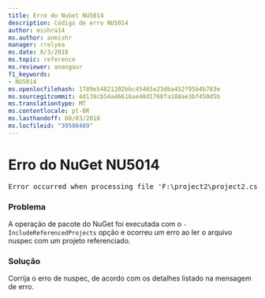 ```yaml
---
title: Erro do NuGet NU5014
description: Código de erro NU5014
author: mishra14
ms.author: anmishr
manager: rrelyea
ms.date: 8/3/2018
ms.topic: reference
ms.reviewer: anangaur
f1_keywords:
- NU5014
ms.openlocfilehash: 1789e54821202bbc45465e23dba452f95b4b783e
ms.sourcegitcommit: 4d139cb54a46616ae48d1768fa108ae3bf450d5b
ms.translationtype: MT
ms.contentlocale: pt-BR
ms.lasthandoff: 08/03/2018
ms.locfileid: "39508409"
---
```

# <a name="nuget-error-nu5014"></a>Erro do NuGet NU5014
<pre>Error occurred when processing file 'F:\project2\project2.csproj': The 'id' start tag on line 4 position 10 does not match the end tag of 'ids'. Line 4, position 20.</pre>

### <a name="issue"></a>Problema

A operação de pacote do NuGet foi executada com o `-IncludeReferencedProjects` opção e ocorreu um erro ao ler o arquivo nuspec com um projeto referenciado.


### <a name="solution"></a>Solução

Corrija o erro de nuspec, de acordo com os detalhes listado na mensagem de erro.

